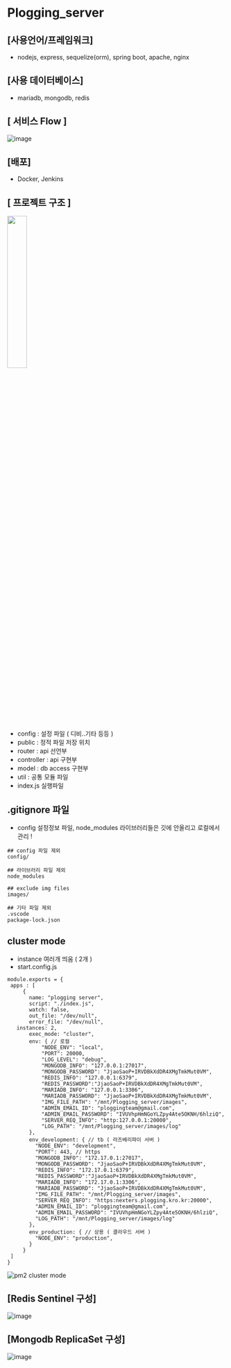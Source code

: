 # Plogging_server
 
## [사용언어/프레임워크]
 - nodejs, express, sequelize(orm), spring boot, apache, nginx

## [사용 데이터베이스]
 - mariadb, mongodb, redis

## [ 서비스 Flow ]
![image](https://user-images.githubusercontent.com/21052356/109422538-4c714a80-7a1f-11eb-86f6-18051eea5ad9.png)

## [배포]
 - Docker, Jenkins

## [ 프로젝트 구조 ]
<img src = "https://user-images.githubusercontent.com/21052356/109422746-42038080-7a20-11eb-94a4-71b58b78680a.png" width="30%" height="30%">

 - config : 설정 파일 ( 디비..기타 등등 )
 - public : 정적 파일 저장 위치
 - router : api 선언부
 - controller : api 구현부
 - model : db access 구현부
 - util : 공통 모듈 파일
 - index.js 실행파일
 
 
 ## .gitignore 파일
   - config 설정정보 파일, node_modules 라이브러리들은 깃에 안올리고 로컬에서 관리 !
 ```
 ## config 파일 제외
config/

## 라이브러리 파일 제외
node_modules

## exclude img files
images/

## 기타 파일 제외
.vscode
package-lock.json

 ```
  
 ## cluster mode
   - instance 여러개 띄움 ( 2개 )
   - start.config.js
   ```
   module.exports = {
    apps : [
        {
          name: "plogging server",
          script: "./index.js",
          watch: false,
          out_file: "/dev/null",
          error_file: "/dev/null",
	  instances: 2,
          exec_mode: "cluster",
          env: { // 로컬
              "NODE_ENV": "local",
              "PORT": 20000,
              "LOG_LEVEL": "debug",
              "MONGODB_INFO": "127.0.0.1:27017", 
              "MONGODB_PASSWORD": "JjaoSaoP+IRVDBkXdDR4XMgTmkMut0VM",
              "REDIS_INFO": "127.0.0.1:6379", 
              "REDIS_PASSWORD":"JjaoSaoP+IRVDBkXdDR4XMgTmkMut0VM",
              "MARIADB_INFO": "127.0.0.1:3306",
              "MARIADB_PASSWORD": "JjaoSaoP+IRVDBkXdDR4XMgTmkMut0VM",
              "IMG_FILE_PATH": "/mnt/Plogging_server/images",
              "ADMIN_EMAIL_ID": "ploggingteam@gmail.com",
              "ADMIN_EMAIL_PASSWORD": "IVUVhpHmNGoYLZpy4Ate5OKNH/6hlziQ",
              "SERVER_REQ_INFO": "http:127.0.0.1:20000",
              "LOG_PATH": "/mnt/Plogging_server/images/log"
          },
          env_development: { // tb ( 라즈베리파이 서버 )
            "NODE_ENV": "development",
            "PORT": 443, // https
            "MONGODB_INFO": "172.17.0.1:27017",
            "MONGODB_PASSWORD": "JjaoSaoP+IRVDBkXdDR4XMgTmkMut0VM",
            "REDIS_INFO": "172.17.0.1:6379",
            "REDIS_PASSWORD":"JjaoSaoP+IRVDBkXdDR4XMgTmkMut0VM",
            "MARIADB_INFO": "172.17.0.1:3306",
            "MARIADB_PASSWORD": "JjaoSaoP+IRVDBkXdDR4XMgTmkMut0VM",
            "IMG_FILE_PATH": "/mnt/Plogging_server/images",
            "SERVER_REQ_INFO": "https:nexters.plogging.kro.kr:20000",
            "ADMIN_EMAIL_ID": "ploggingteam@gmail.com",
            "ADMIN_EMAIL_PASSWORD": "IVUVhpHmNGoYLZpy4Ate5OKNH/6hlziQ",
            "LOG_PATH": "/mnt/Plogging_server/images/log"
          },
          env_production: { // 상용 ( 클라우드 서버 )
            "NODE_ENV": "production",
          }
        }
    ]
  }

   ```
   ![pm2 cluster mode](https://user-images.githubusercontent.com/21052356/104002938-18c73080-51e5-11eb-9181-1f2dbb707038.PNG)
   

## [Redis Sentinel 구성]
![image](https://user-images.githubusercontent.com/21052356/109422851-90b11a80-7a20-11eb-9f46-54b45e4fbc18.png)

## [Mongodb ReplicaSet 구성]
![image](https://user-images.githubusercontent.com/21052356/109422872-a1619080-7a20-11eb-86a0-56b996026e5d.png)
